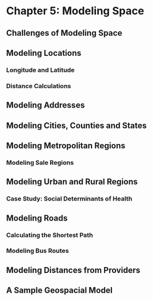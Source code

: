 # Chapter 5: Modeling Space

## Challenges of Modeling Space

## Modeling Locations

### Longitude and Latitude

### Distance Calculations

## Modeling Addresses

## Modeling Cities, Counties and States

## Modeling Metropolitan Regions

### Modeling Sale Regions

## Modeling Urban and Rural Regions

### Case Study: Social Determinants of Health

## Modeling Roads

### Calculating the Shortest Path

### Modeling Bus Routes

## Modeling Distances from Providers

## A Sample Geospacial Model

